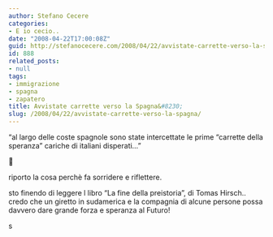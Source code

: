 ```yaml
---
author: Stefano Cecere
categories:
- E io cecio..
date: "2008-04-22T17:00:08Z"
guid: http://stefanocecere.com/2008/04/22/avvistate-carrette-verso-la-spagna/
id: 888
related_posts:
- null
tags:
- immigrazione
- spagna
- zapatero
title: Avvistate carrette verso la Spagna&#8230;
slug: /2008/04/22/avvistate-carrette-verso-la-spagna/
---
```


&#8220;al largo delle coste spagnole sono state intercettate le prime “carrette della speranza” cariche di italiani disperati&#8230;&#8221;

🙂

riporto la cosa perchè fa sorridere e riflettere.

sto finendo di leggere l libro &#8220;La fine della preistoria&#8221;, di Tomas Hirsch.. credo che un giretto in sudamerica e la compagnia di alcune persone possa davvero dare grande forza e speranza al Futuro!

s